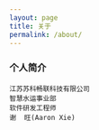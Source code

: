 ```yaml
---
layout: page
title: 关于
permalink: /about/
---
```

### 个人简介
	江苏苏科畅联科技有限公司
	智慧水运事业部
	软件研发工程师
	谢  旺(Aaron Xie)
	

